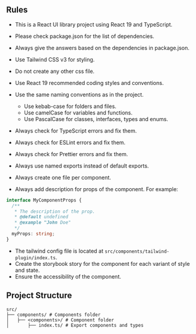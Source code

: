 ## Rules

- This is a React UI library project using React 19 and TypeScript.
- Please check package.json for the list of dependencies.
- Always give the answers based on the dependencies in package.json.
- Use Tailwind CSS v3 for styling.

- Do not create any other css file.
- Use React 19 recommended coding styles and conventions.
- Use the same naming conventions as in the project.
  - Use kebab-case for folders and files.
  - Use camelCase for variables and functions.
  - Use PascalCase for classes, interfaces, types and enums.
- Always check for TypeScript errors and fix them.
- Always check for ESLint errors and fix them.
- Always check for Prettier errors and fix them.
- Always use named exports instead of default exports.
- Always create one file per component.
- Always add description for props of the component. For example:

```typescript
interface MyComponentProps {
  /**
   * The description of the prop.
   * @default undefined
   * @example "John Doe"
   */
  myProps: string;
}
```

- The tailwind config file is located at `src/components/tailwind-plugin/index.ts`.
- Create the storybook story for the component for each variant of style and state.
- Ensure the accessibility of the component.

## Project Structure

```
src/
├── components/ # Components folder
│   ├── <components>/ # Component folder
│       ├── index.ts/ # Export components and types
```
